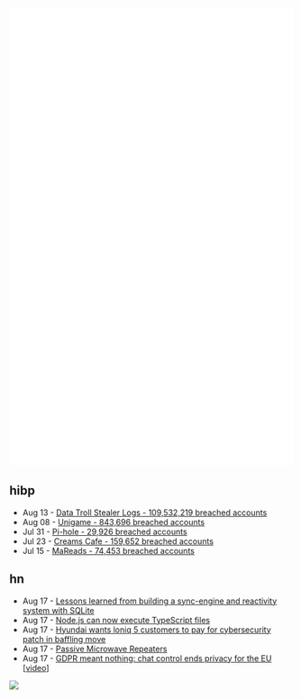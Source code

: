 ![Metrics](https://raw.githubusercontent.com/phixion/phixion/master/metrics.svg)

## hibp

<!--
for https://github.com/phixion/phixion/blob/main/.github/workflows/feeds.yml
-->
<!--START_SECTION:haveibeenpwnd-->
- Aug 13 - [Data Troll Stealer Logs - 109,532,219 breached accounts](https://haveibeenpwned.com/Breach/DataTrollStealerLogs)
- Aug 08 - [Unigame - 843,696 breached accounts](https://haveibeenpwned.com/Breach/Unigame)
- Jul 31 - [Pi-hole - 29,926 breached accounts](https://haveibeenpwned.com/Breach/ThePi-Hole)
- Jul 23 - [Creams Cafe - 159,652 breached accounts](https://haveibeenpwned.com/Breach/CreamsCafe)
- Jul 15 - [MaReads - 74,453 breached accounts](https://haveibeenpwned.com/Breach/MaReads)
<!--END_SECTION:haveibeenpwnd-->

## hn

<!--
for https://github.com/phixion/phixion/blob/main/.github/workflows/feeds.yml
-->
<!--START_SECTION:hn-->
- Aug 17 - [Lessons learned from building a sync-engine and reactivity system with SQLite](https://www.finkelstein.fr/sqlite-sync-engine-with-reactivity)
- Aug 17 - [Node.js can now execute TypeScript files](https://nodejs.org/en/blog/release/v22.18.0)
- Aug 17 - [Hyundai wants loniq 5 customers to pay for cybersecurity patch in baffling move](https://www.neowin.net/news/hyundai-wants-ioniq-5-customers-to-pay-for-cybersecurity-patch-in-baffling-move/)
- Aug 17 - [Passive Microwave Repeaters](https://computer.rip/2025-08-16-passive-microwave-repeaters.html)
- Aug 17 - [GDPR meant nothing: chat control ends privacy for the EU [video]](https://www.youtube.com/watch?v=3NyUgv6dpJc)
<!--END_SECTION:hn-->

<!--
for https://yhype.me
-->
![](https://hit.yhype.me/github/profile?user_id=13013670)
